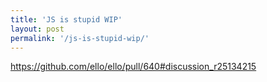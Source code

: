 ```yaml
---
title: 'JS is stupid WIP'
layout: post
permalink: '/js-is-stupid-wip/'
---
```


https://github.com/ello/ello/pull/640#discussion_r25134215
